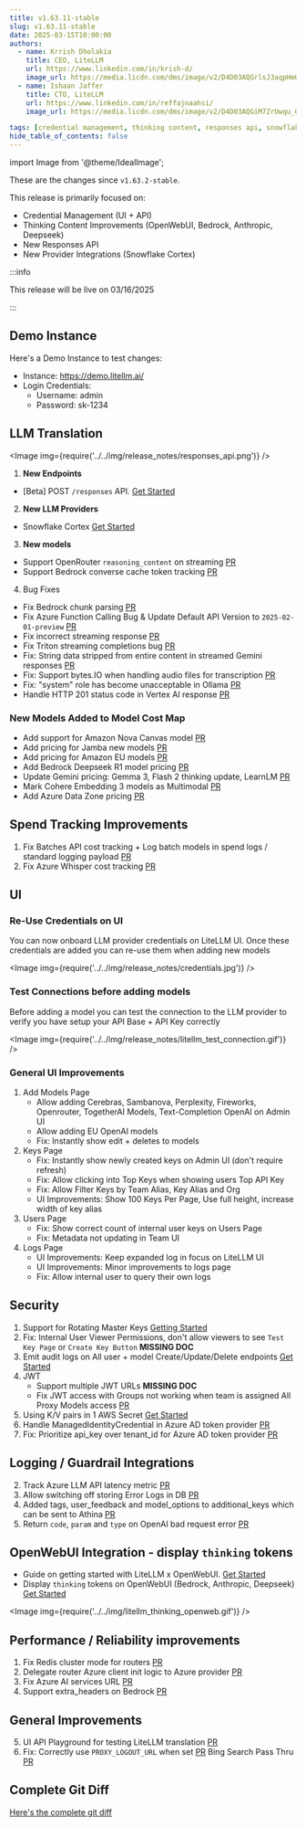 ```yaml
---
title: v1.63.11-stable
slug: v1.63.11-stable
date: 2025-03-15T10:00:00
authors:
  - name: Krrish Dholakia
    title: CEO, LiteLLM
    url: https://www.linkedin.com/in/krish-d/
    image_url: https://media.licdn.com/dms/image/v2/D4D03AQGrlsJ3aqpHmQ/profile-displayphoto-shrink_400_400/B4DZSAzgP7HYAg-/0/1737327772964?e=1743638400&v=beta&t=39KOXMUFedvukiWWVPHf3qI45fuQD7lNglICwN31DrI
  - name: Ishaan Jaffer
    title: CTO, LiteLLM
    url: https://www.linkedin.com/in/reffajnaahsi/
    image_url: https://media.licdn.com/dms/image/v2/D4D03AQGiM7ZrUwqu_Q/profile-displayphoto-shrink_800_800/profile-displayphoto-shrink_800_800/0/1675971026692?e=1741824000&v=beta&t=eQnRdXPJo4eiINWTZARoYTfqh064pgZ-E21pQTSy8jc

tags: [credential management, thinking content, responses api, snowflake]
hide_table_of_contents: false
---
```


import Image from '@theme/IdealImage';

These are the changes since `v1.63.2-stable`.

This release is primarily focused on:
- Credential Management (UI + API)
- Thinking Content Improvements (OpenWebUI, Bedrock, Anthropic, Deepseek)
- New Responses API
- New Provider Integrations (Snowflake Cortex)

:::info

This release will be live on 03/16/2025

:::

<!-- <Image img={require('../../img/release_notes/v16311_release.jpg')} /> -->

## Demo Instance

Here's a Demo Instance to test changes:
- Instance: https://demo.litellm.ai/
- Login Credentials:
    - Username: admin
    - Password: sk-1234


## LLM Translation

<Image img={require('../../img/release_notes/responses_api.png')} />

1. **New Endpoints**
- [Beta] POST `/responses` API. [Get Started](https://docs.litellm.ai/docs/response_api)

2. **New LLM Providers**
- Snowflake Cortex [Get Started](https://docs.litellm.ai/docs/providers/snowflake)

3. **New models**

- Support OpenRouter `reasoning_content` on streaming [PR](https://github.com/BerriAI/litellm/pull/9094)
- Support Bedrock converse cache token tracking [PR](https://github.com/BerriAI/litellm/pull/9221)

4. Bug Fixes
- Fix Bedrock chunk parsing [PR](https://github.com/BerriAI/litellm/pull/9166)
- Fix Azure Function Calling Bug & Update Default API Version to `2025-02-01-preview` [PR](https://github.com/BerriAI/litellm/pull/9191)
- Fix incorrect streaming response [PR](https://github.com/BerriAI/litellm/pull/9081)
- Fix Triton streaming completions bug [PR](https://github.com/BerriAI/litellm/pull/8386)
- Fix: String data stripped from entire content in streamed Gemini responses [PR](https://github.com/BerriAI/litellm/pull/9070)
- Fix: Support bytes.IO when handling audio files for transcription [PR](https://github.com/BerriAI/litellm/pull/9071)
- Fix: "system" role has become unacceptable in Ollama [PR](https://github.com/BerriAI/litellm/pull/9261)
- Handle HTTP 201 status code in Vertex AI response [PR](https://github.com/BerriAI/litellm/pull/9193)


### New Models Added to Model Cost Map
- Add support for Amazon Nova Canvas model [PR](https://github.com/BerriAI/litellm/pull/7838)
- Add pricing for Jamba new models [PR](https://github.com/BerriAI/litellm/pull/9032)
- Add pricing for Amazon EU models [PR](https://github.com/BerriAI/litellm/pull/9056)
- Add Bedrock Deepseek R1 model pricing [PR](https://github.com/BerriAI/litellm/pull/9108)
- Update Gemini pricing: Gemma 3, Flash 2 thinking update, LearnLM [PR](https://github.com/BerriAI/litellm/pull/9190)
- Mark Cohere Embedding 3 models as Multimodal [PR](https://github.com/BerriAI/litellm/pull/9176)
- Add Azure Data Zone pricing [PR](https://github.com/BerriAI/litellm/pull/9185)


## Spend Tracking Improvements

1. Fix Batches API cost tracking + Log batch models in spend logs / standard logging payload [PR](https://github.com/BerriAI/litellm/pull/9077)
3. Fix Azure Whisper cost tracking [PR](https://github.com/BerriAI/litellm/pull/9166)

## UI

### Re-Use Credentials on UI

You can now onboard LLM provider credentials on LiteLLM UI. Once these credentials are added you can re-use them when adding new models

<Image img={require('../../img/release_notes/credentials.jpg')} />


### Test Connections before adding models

Before adding a model you can test the connection to the LLM provider to verify you have setup your API Base + API Key correctly

<Image img={require('../../img/release_notes/litellm_test_connection.gif')} />

### General UI Improvements
1. Add Models Page
   - Allow adding Cerebras, Sambanova, Perplexity, Fireworks, Openrouter, TogetherAI Models, Text-Completion OpenAI on Admin UI
   - Allow adding EU OpenAI models
   - Fix: Instantly show edit + deletes to models
2. Keys Page
   - Fix: Instantly show newly created keys on Admin UI (don't require refresh)
   - Fix: Allow clicking into Top Keys when showing users Top API Key
   - Fix: Allow Filter Keys by Team Alias, Key Alias and Org
   - UI Improvements: Show 100 Keys Per Page, Use full height, increase width of key alias
3. Users Page
   - Fix: Show correct count of internal user keys on Users Page
   - Fix: Metadata not updating in Team UI
4. Logs Page
   - UI Improvements: Keep expanded log in focus on LiteLLM UI
   - UI Improvements: Minor improvements to logs page
   - Fix: Allow internal user to query their own logs


## Security

1. Support for Rotating Master Keys [Getting Started](https://docs.litellm.ai/docs/proxy/master_key_rotations)
2. Fix: Internal User Viewer Permissions, don't allow viewers to see `Test Key Page` or `Create Key Button` **MISSING DOC**
3. Emit audit logs on All user + model Create/Update/Delete endpoints [Get Started](https://docs.litellm.ai/docs/proxy/multiple_admins)
4. JWT
    - Support multiple JWT URLs **MISSING DOC**
    - Fix JWT access with Groups not working when team is assigned All Proxy Models access [PR](https://github.com/BerriAI/litellm/pull/8934)
5. Using K/V pairs in 1 AWS Secret [Get Started](https://docs.litellm.ai/docs/secret#using-kv-pairs-in-1-aws-secret)
6. Handle ManagedIdentityCredential in Azure AD token provider [PR](https://github.com/BerriAI/litellm/pull/9135)
7. Fix: Prioritize api_key over tenant_id for Azure AD token provider [PR](https://github.com/BerriAI/litellm/pull/8701)


## Logging / Guardrail Integrations

2. Track Azure LLM API latency metric [PR](https://github.com/BerriAI/litellm/pull/9217)
2. Allow switching off storing Error Logs in DB [PR](https://github.com/BerriAI/litellm/pull/9084)
3. Added tags, user_feedback and model_options to additional_keys which can be sent to Athina [PR](https://github.com/BerriAI/litellm/pull/8845)
4. Return `code`, `param` and `type` on OpenAI bad request error [PR](https://github.com/BerriAI/litellm/pull/9109)

## OpenWebUI Integration - display `thinking` tokens
- Guide on getting started with LiteLLM x OpenWebUI. [Get Started](https://docs.litellm.ai/docs/tutorials/openweb_ui)
- Display `thinking` tokens on OpenWebUI (Bedrock, Anthropic, Deepseek) [Get Started](https://docs.litellm.ai/docs/tutorials/openweb_ui#render-thinking-content-on-openweb-ui)

<Image img={require('../../img/litellm_thinking_openweb.gif')} />

## Performance / Reliability improvements

1. Fix Redis cluster mode for routers [PR](https://github.com/BerriAI/litellm/pull/9010)
2. Delegate router Azure client init logic to Azure provider [PR](https://github.com/BerriAI/litellm/pull/9140)
3. Fix Azure AI services URL [PR](https://github.com/BerriAI/litellm/pull/9185)
4. Support extra_headers on Bedrock [PR](https://github.com/BerriAI/litellm/pull/9113)


## General Improvements
5. UI API Playground for testing LiteLLM translation [PR](https://github.com/BerriAI/litellm/pull/9073)
4. Fix: Correctly use `PROXY_LOGOUT_URL` when set [PR](https://github.com/BerriAI/litellm/pull/9117)
Bing Search Pass Thru [PR](https://github.com/BerriAI/litellm/pull/8019)


## Complete Git Diff

[Here's the complete git diff](https://github.com/BerriAI/litellm/compare/v1.63.2-stable...v1.63.11-stable)
